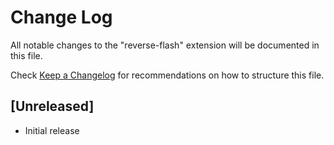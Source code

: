 # Change Log

All notable changes to the "reverse-flash" extension will be documented in this file.

Check [Keep a Changelog](http://keepachangelog.com/) for recommendations on how to structure this file.

## [Unreleased]

- Initial release
